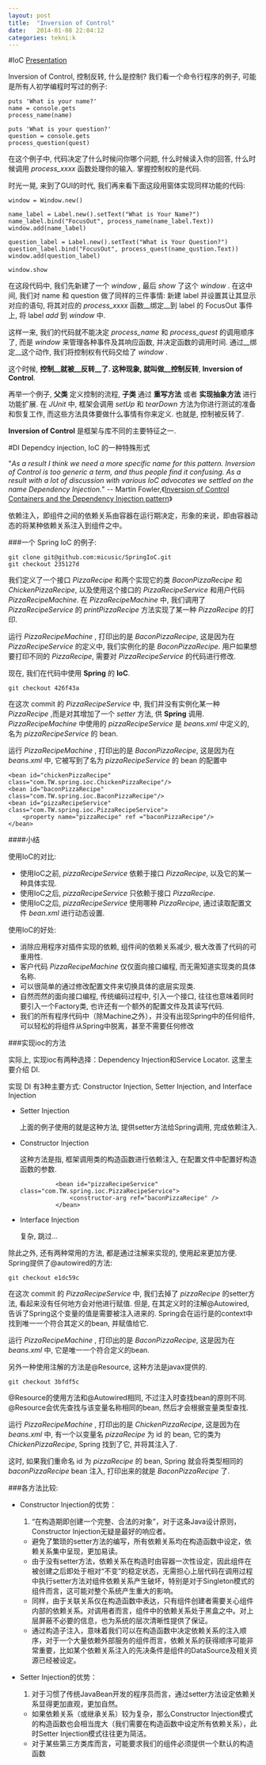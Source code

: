 ```yaml
---
layout: post
title:  "Inversion of Control"
date:   2014-01-08 22:04:12
categories: tekni:k
---
```


#IoC
[Presentation](http://micus.science/SpringIoC)

Inversion of Control, 控制反转, 什么是控制? 我们看一个命令行程序的例子, 可能是所有人初学编程时写过的例子:
		
	puts 'What is your name?'
  	name = console.gets
	process_name(name)
		
  	puts 'What is your question?'
  	question = console.gets
  	process_question(quest)
在这个例子中, 代码决定了什么时候问你哪个问题, 什么时候读入你的回答, 什么时候调用 _process_xxxx_ 函数处理你的输入. 掌握控制权的是代码.
  	
时光一晃, 来到了GUI的时代, 我们再来看下面这段用窗体实现同样功能的代码:
  		
  	window = Window.new()
  			
  	name_label = Label.new().setText("What is Your Name?")
  	name_label.bind("FocusOut", process_name(name_label.Text))
 	window.add(name_label)
  			
  	question_label = Label.new().setText("What is Your Question?")
  	question_label.bind("FocusOut", process_quest(name_qustion.Text))
 	window.add(question_label)
  			
  	window.show
在这段代码中, 我们先新建了一个 _window_ , 最后 _show_ 了这个 _window_ . 在这中间, 我们对 name 和 question 做了同样的三件事情: 新建 label 并设置其让其显示对应的语句, 将其对应的 _process_xxxx_ 函数__绑定__到 label 的 FocusOut 事件上, 将 label _add_ 到 _window_ 中.
  	
这样一来, 我们的代码就不能决定 _process_name_ 和 _process_quest_ 的调用顺序了, 而是 _window_ 来管理各种事件及其响应函数, 并决定函数的调用时间. 通过__绑定__这个动作, 我们将控制权有代码交给了 _window_ .
  	
这个时候, __控制__就被__反转__了. 这种现象, 就叫做__控制反转__, __Inversion of Control__.

再举一个例子, __父类__ 定义控制的流程, __子类__ 通过 __重写方法__ 或者 __实现抽象方法__ 进行功能扩展. 在 _JUnit_ 中, 框架会调用 _setUp_ 和 _tearDown_ 方法为你进行测试的准备和恢复工作, 而这些方法具体要做什么事情有你来定义. 也就是, 控制被反转了.

__Inversion of Control__ 是框架与库不同的主要特征之一.
  		
#DI
Dependcy injection, IoC 的一种特殊形式
	
"_As a result I think we need a more specific name for this pattern. Inversion of Control is too generic a term, and thus people find it confusing. As a result with a lot of discussion with various IoC advocates we settled on the name Dependency Injection._" -- Martin Fowler,《[Inversion of Control Containers and the Dependency Injection pattern](http://martinfowler.com/articles/injection.html)》
	
依赖注入，即组件之间的依赖关系由容器在运行期决定，形象的来说，即由容器动态的将某种依赖关系注入到组件之中。

###一个 Spring IoC 的例子:
	
	git clone git@github.com:micusic/SpringIoC.git
	git checkout 235127d
	
我们定义了一个接口 _PizzaRecipe_ 和两个实现它的类 _BaconPizzaRecipe_ 和 _ChickenPizzaRecipe_, 以及使用这个接口的 _PizzaRecipeService_ 和用户代码 _PizzaRecipeMachine_. 在 _PizzaRecipeMachine_ 中, 我们调用了 _PizzaRecipeService_ 的 _printPizzaRecipe_ 方法实现了某一种 _PizzaRecipe_ 的打印.
	
运行 _PizzaRecipeMachine_ , 打印出的是 _BaconPizzaRecipe_, 这是因为在 _PizzaRecipeService_ 的定义中, 我们实例化的是 _BaconPizzaRecipe_. 用户如果想要打印不同的 _PizzaRecipe_, 需要对 _PizzaRecipeService_ 的代码进行修改.
	
现在, 我们在代码中使用 __Spring__ 的 __IoC__. 
		
	git checkout 426f43a
		
在这次 commit 的 _PizzaRecipeService_ 中, 我们并没有实例化某一种 _PizzaRecipe_ ,而是对其增加了一个 _setter_ 方法, 供 __Spring__ 调用.  _PizzaRecipeMachine_ 中使用的 _pizzaRecipeService_ 是 _beans.xml_  中定义的, 名为  _pizzaRecipeService_ 的 bean.
	
运行 _PizzaRecipeMachine_ , 打印出的是 _BaconPizzaRecipe_, 这是因为在 _beans.xml_ 中, 它被写到了名为  _pizzaRecipeService_ 的 bean 的配置中
	
	<bean id="chickenPizzaRecipe" class="com.TW.spring.ioc.ChickenPizzaRecipe"/>
   	<bean id="baconPizzaRecipe" class="com.TW.spring.ioc.BaconPizzaRecipe"/>
   	<bean id="pizzaRecipeService" class="com.TW.spring.ioc.PizzaRecipeService">
        <property name="pizzaRecipe" ref ="baconPizzaRecipe"/>
   	</bean>
    
####小结

使用IoC的对比:

- 使用IoC之前, _pizzaRecipeService_ 依赖于接口 _PizzaRecipe_, 以及它的某一种具体实现.
- 使用IoC之后, _pizzaRecipeService_ 只依赖于接口 _PizzaRecipe_.
- 使用IoC之后, _pizzaRecipeService_ 使用哪种 _PizzaRecipe_, 通过读取配置文件 _bean.xml_ 进行动态设置.

使用IoC的好处:

- 消除应用程序对插件实现的依赖, 组件间的依赖关系减少, 极大改善了代码的可重用性.
- 客户代码 _PizzaRecipeMachine_ 仅仅面向接口编程, 而无需知道实现类的具体名称.
- 可以很简单的通过修改配置文件来切换具体的底层实现类.
- 自然而然的面向接口编程, 传统编码过程中, 引入一个接口, 往往也意味着同时要引入一个Factory类, 也许还有一个额外的配置文件及其读写代码.
- 我们的所有程序代码中（除Machine之外），并没有出现Spring中的任何组件, 可以轻松的将组件从Spring中脱离，甚至不需要任何修改

###实现ioc的方法	
	
实际上, 实现ioc有两种选择：Dependency Injection和Service Locator. 这里主要介绍 DI.

实现 DI 有3种主要方式: Constructor Injection, Setter Injection, and Interface Injection

- Setter Injection

	上面的例子使用的就是这种方法, 提供setter方法给Spring调用, 完成依赖注入.

- Constructor Injection

	这种方法是指, 框架调用类的构造函数进行依赖注入, 在配置文件中配置好构造函数的参数.
	
			   	<bean id="pizzaRecipeService" class="com.TW.spring.ioc.PizzaRecipeService">
       				<constructor-arg ref="baconPizzaRecipe" />
   				</bean>	

- Interface Injection

	复杂, 跳过...

除此之外, 还有两种常用的方法, 都是通过注解来实现的, 使用起来更加方便. Spring提供了@autowired的方法:
	
	git checkout e1dc59c
	
在这次 commit 的 _PizzaRecipeService_ 中, 我们去掉了 _pizzaRecipe_ 的setter方法, 看起来没有任何地方会对他进行赋值. 但是, 在其定义时的注解@Autowired, 告诉了Spring这个变量的值是需要被注入进来的. Spring会在运行是的context中找到唯一一个符合其定义的bean, 并赋值给它.
	
运行 _PizzaRecipeMachine_ , 打印出的是 _BaconPizzaRecipe_, 这是因为在 _beans.xml_ 中, 它是唯一一个符合定义的bean.


另外一种使用注解的方法是@Resource, 这种方法是javax提供的.
	
	git checkout 3bfdf5c
	
@Resource的使用方法和@Autowired相同, 不过注入时查找bean的原则不同. @Resource会优先查找与该变量名称相同的bean, 然后才会根据变量类型查找.

运行 _PizzaRecipeMachine_ , 打印出的是 _ChickenPizzaRecipe_, 这是因为在 _beans.xml_ 中, 有一个以变量名 _pizzaRecipe_ 为 id 的 bean, 它的类为 _ChickenPizzaRecipe_, Spring 找到了它, 并将其注入了.

这时, 如果我们重命名 id 为 _pizzaRecipe_ 的 bean, Spring 就会将类型相同的 _baconPizzaRecipe_ bean 注入, 打印出来的就是 _BaconPizzaRecipe_ 了.
	
###各方法比较:
- Constructor Injection的优势：
	1. “在构造期即创建一个完整、合法的对象”，对于这条Java设计原则，Constructor Injection无疑是最好的响应者。
	* 避免了繁琐的setter方法的编写，所有依赖关系均在构造函数中设定，依赖关系集中呈现，更加易读。
	* 由于没有setter方法，依赖关系在构造时由容器一次性设定，因此组件在被创建之后即处于相对“不变”的稳定状态，无需担心上层代码在调用过程中执行setter方法对组件依赖关系产生破坏，特别是对于Singleton模式的组件而言，这可能对整个系统产生重大的影响。
	* 同样，由于关联关系仅在构造函数中表达，只有组件创建者需要关心组件内部的依赖关系。对调用者而言，组件中的依赖关系处于黑盒之中。对上层屏蔽不必要的信息，也为系统的层次清晰性提供了保证。
	* 通过构造子注入，意味着我们可以在构造函数中决定依赖关系的注入顺序，对于一个大量依赖外部服务的组件而言，依赖关系的获得顺序可能非常重要，比如某个依赖关系注入的先决条件是组件的DataSource及相关资源已经被设定。
	
- Setter Injection的优势：
	1. 对于习惯了传统JavaBean开发的程序员而言，通过setter方法设定依赖关系显得更加直观，更加自然。
 	* 如果依赖关系（或继承关系）较为复杂，那么Constructor Injection模式的构造函数也会相当庞大（我们需要在构造函数中设定所有依赖关系），此时Setter Injection模式往往更为简洁。
	* 对于某些第三方类库而言，可能要求我们的组件必须提供一个默认的构造函数
